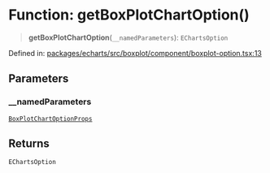 # Function: getBoxPlotChartOption()

> **getBoxPlotChartOption**(`__namedParameters`): `EChartsOption`

Defined in: [packages/echarts/src/boxplot/component/boxplot-option.tsx:13](https://github.com/GeoDaCenter/openassistant/blob/7dec66552ed2da789768e26aca21ecb2918b5d3b/packages/echarts/src/boxplot/component/boxplot-option.tsx#L13)

## Parameters

### \_\_namedParameters

[`BoxPlotChartOptionProps`](../type-aliases/BoxPlotChartOptionProps.md)

## Returns

`EChartsOption`
